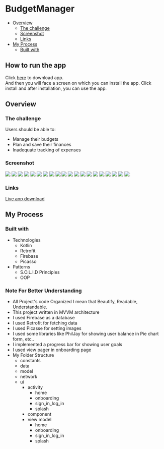 # BudgetManager
* [Overview](#overview)
  * [The challenge](#the_challenge)
  * [Screenshot](#screenshot)
  * [Links](#links)
* [My Process](#my_Process)
  * [Built with](#built_with)

## How to run the app
Click <a href="https://drive.google.com/file/d/1DGMxzobX3LHUXeRAtCy0EL3eseRhzhYR/view?usp=sharing">here</a> to download app.  
And then you will face a screen on which you can install the app. Click install and after installation, you can use the app.

## Overview
<a name="overview"></a>

### The challenge
<a name="the_challenge"></a>
Users should be able to:  
<ul>
  <li>Manage their budgets</li>
  <li>Plan and save their finances</li>
  <li>Inadequate tracking of expenses</li>
</ul>

### Screenshot
<a name="screenshot"></a>
<image src="https://github.com/Emil0510/images/blob/main/Screenshot_1.png"> </image>
<image src="https://github.com/Emil0510/images/blob/main/Screenshot_2.png"> </image>
<image src="https://github.com/Emil0510/images/blob/main/Screenshot_3.png"> </image>
<image src="https://github.com/Emil0510/images/blob/main/Screenshot_4.png"> </image>
<image src="https://github.com/Emil0510/images/blob/main/Screenshot_5.png"> </image>
<image src="https://github.com/Emil0510/images/blob/main/Screenshot_6.png"> </image>
<image src="https://github.com/Emil0510/images/blob/main/Screenshot_7.png"> </image>
<image src="https://github.com/Emil0510/images/blob/main/Screenshot_8.png"> </image>
<image src="https://github.com/Emil0510/images/blob/main/Screenshot_9.png"> </image>
<image src="https://github.com/Emil0510/images/blob/main/Screenshot_10.png"> </image>
<image src="https://github.com/Emil0510/images/blob/main/Screenshot_11.png"> </image>
<image src="https://github.com/Emil0510/images/blob/main/Screenshot_12.png"> </image>
<image src="https://github.com/Emil0510/images/blob/main/Screenshot_13.png"> </image>
<image src="https://github.com/Emil0510/images/blob/main/Screenshot_14.png"> </image>
<image src="https://github.com/Emil0510/images/blob/main/Screenshot_15.png"> </image>
<image src="https://github.com/Emil0510/images/blob/main/Screenshot_16.png"> </image>
<image src="https://github.com/Emil0510/images/blob/main/Screenshot_17.png"> </image>
<image src="https://github.com/Emil0510/images/blob/main/Screenshot_18.png"> </image>
<image src="https://github.com/Emil0510/images/blob/main/Screenshot_19.png"> </image>
<image src="https://github.com/Emil0510/images/blob/main/Screenshot_20.png"> </image>

### Links
<a name="links"></a>

<a href="https://drive.google.com/file/d/1DGMxzobX3LHUXeRAtCy0EL3eseRhzhYR/view?usp=sharing">Live app download</a>


## My Process
<a name="my_Process"></a>

### Built with
<a name="built_with"></a>

<ul>
  <li>Technologies
  <ul>
    <li>Kotlin</li>
    <li>Retrofit</li>
    <li>Firebase</li>
    <li>Picasso</li>
  </ul>
    <li>
      Patterns
      <ul>
        <li>S.O.L.I.D Principles</li>
        <li>OOP</li>
      </ul>
    </li>
  </li>
</ul>

### Note For Better Understanding
<ul>
  <li>All Project's code Organized I mean that Beautify, Readable, Understandable.</li>
  <li>This project written in MVVM architecture</li>
  <li>I used Firebase as a database</li>
  <li>I used Retrofit for fetching data</li>
  <li>I used Picasse for setting images</li>
  <li>I used some libraries like PhilJay for showing user balance in Pie chart form, etc..</li>
  <li>I implemented a progress bar for showing user goals</li>
  <li>I used view pager in onboarding page</li>
  
  <li>My Folder Structure
    <ul>
      <li>constants</li>
      <li>data</li>
      <li>model</li>
      <li>network</li>
      <li>ui
        <ul>
      <li>activity
      <ul>
      <li>home</li>
      <li>onboarding</li>
      <li>sign_in_log_in</li>
      <li>splash</li>
      </ul>
      </li>
      <li>component</li>
      <li>view model
        <ul>
          <li>home</li>
          <li>onboarding</li>
          <li>sign_in_log_in</li>
          <li>splash</li>
        </ul>
      </li>
    </ul>
      </li>
    </ul>
  </li>
</ul>

